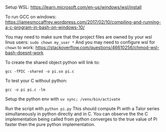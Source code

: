 
Setup WSL:
https://learn.microsoft.com/en-us/windows/wsl/install

To run GCC on windows:
https://jamesmccaffrey.wordpress.com/2017/02/10/compiling-and-running-a-c-program-in-bash-on-windows-10/


You may need to make sure that the project files are owned by your wsl linus users: `sudo chown my_user *`
And you may need to configure wsl for `chown` to work:
https://stackoverflow.com/questions/46610256/chmod-wsl-bash-doesnt-work

To create the shared object python will link to:

`gcc -fPIC -shared -o pi.so pi.c` 

To test your C without python:

`gcc -o pi pi.c -lm`


Setup the python env with `uv sync; /venv/bin/activate`

Run the script with `python pi.py`
This should compute Pi with a Talor series simultaneously in python directly
and in C. You can observe the the C implementation being called from python
converges to the true value of Pi faster then the pure python implementation.
